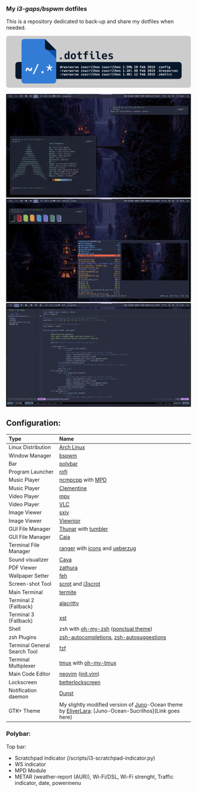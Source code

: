 ### My _i3-gaps/bspwm_ dotfiles
This is a repository dedicated to back-up and share my dotfiles when needed.

![dotfiles-logo](./__REPO-MEDIA/dotfile-logo.png)

![Desktop shot](./wallpapers/Palenight/01.png)
![Terminal shot](./wallpapers/Palenight/02.png)
![init.vim](./wallpapers/Palenight/03.png)

## Configuration:
| Type | Name |
| :--- | :--- |
| Linux Distribution | [Arch Linux](https://www.archlinux.org/) |
| Window Manager | [bspwm](https://github.com/baskerville/bspwm) |
| Bar | [polybar](https://github.com/jaagr/polybar) |
| Program Launcher | [rofi](https://github.com/DaveDavenport/rofi) |
| Music Player | [ncmpcpp](https://github.com/arybczak/ncmpcpp) with [MPD](https://github.com/MusicPlayerDaemon/MPD) |
| Music Player | [Clementine](https://www.clementine-player.org/pt_BR/) |
| Video Player | [mpv](https://github.com/mpv-player/mpv) |
| Video Player | [VLC](https://www.videolan.org/vlc/index.pt-BR.html) |
| Image Viewer | [sxiv](https://github.com/muennich/sxiv) |
| Image Viewer | [Viewnior](https://github.com/hellosiyan/Viewnior) |
| GUI File Manager | [Thunar](https://github.com/xfce-mirror/thunar) with [tumbler](https://github.com/xfce-mirror/tumbler) |
| GUI File Manager | [Caja](https://github.com/mate-desktop/caja) |
| Terminal File Manager | [ranger](https://github.com/ranger/ranger) with [icons](https://github.com/alexanderjeurissen/ranger_devicons) and [ueberzug](https://github.com/seebye/ueberzug) |
| Sound visualizer | [Cava](https://github.com/karlstav/cava) |
| PDF Viewer | [zathura](https://github.com/pwmt/zathura) |
| Wallpaper Setter | [feh](https://github.com/derf/feh) |
| Screen-shot Tool | [scrot](https://github.com/dreamer/scrot) and [i3scrot](https://github.com/pazuzu156/i3scrot) |
| Main Terminal | [termite](https://github.com/thestinger/termite) |
| Terminal 2 (Fallback) | [alacritty](https://github.com/jwilm/alacritty) |
| Terminal 3 (Fallback) | [xst](https://github.com/gnotclub/xst) |
| Shell | zsh with [oh-my-zsh](https://github.com/robbyrussell/oh-my-zsh) ([ponctual theme](https://github.com/dannynimmo/punctual-zsh-theme)) |
| zsh Plugins | [zsh-autocompletions](https://github.com/zsh-users/zsh-autosuggestions), [zsh-autosuggestions](https://github.com/zsh-users/zsh-completions) |
| Terminal General Search Tool | [fzf](https://github.com/junegunn/fzf) |
| Terminal Multiplexer | [tmux](https://github.com/tmux/tmux) with [oh-my-tmux](https://github.com/gpakosz/.tmux) |
| Main Code Editor | [neovim](https://neovim.io/) ([init.vim](https://github.com/zSucrilhos/dotfiles/blob/master/Desktop/.config/nvim/init.vim)) |
| Lockscreen | [betterlockscreen](https://github.com/pavanjadhaw/betterlockscreen) |
| Notification daemon | [Dunst](https://github.com/dunst-project/dunst) |
| GTK+ Theme | My slightly modified version of [Juno](https://github.com/EliverLara/Juno)-Ocean theme by [EliverLara](https://github.com/EliverLara): [Juno-Ocean-Sucrilhos](Link goes here) |

### Polybar:
Top bar:
* Scratchpad indicator (/scripts/i3-scratchpad-indicator.py)
* WS indicator
* MPD Module
* METAR (weather-report (AUR)), Wi-Fi/DSL, Wi-Fi strenght, Traffic indicator, date, powermenu
